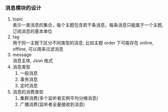 ### 消息模块的设计
1. topic  
表示一类消息的集合，每个主题包含若干条消息，每条消息只能属于一个主题, 订阅消息的基本单位
2. tag  
用于同一主题下区分不同类型的消息, 比如主题 order 下可能存在 online, offline, 可以用来过滤消息
3. message  
消息主体, Json 格式
4. 消息类型
   1. 一般消息
   2. 事务消息
   3. 定时消息
5. 消息的消费类型
   1. 集群消费(多个监听者实例平均分摊消息)
   2. 广播消费(监听者全量接收到消息)

